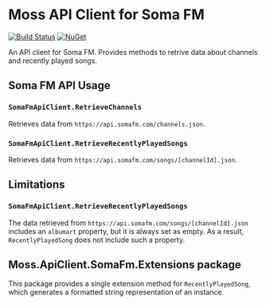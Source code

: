 # Moss API Client for Soma FM

[![Build Status](https://dev.azure.com/mossmoss/Moss.ApiClient.SomaFm/_apis/build/status/Moss.ApiClient.SomaFm?branchName=master)](https://dev.azure.com/mossmoss/Moss.ApiClient.SomaFm/_build/latest?definitionId=25&branchName=master)
[![NuGet](https://img.shields.io/nuget/v/Moss.ApiClient.SomaFm.svg?style=flat)](https://www.nuget.org/packages/Moss.ApiClient.SomaFm)

An API client for Soma FM. Provides methods to retrive data about channels and recently played songs.

## Soma FM API Usage

### `SomaFmApiClient.RetrieveChannels`
Retrieves data from `https://api.somafm.com/channels.json`.

### `SomaFmApiClient.RetrieveRecentlyPlayedSongs`
Retrieves data from `https://api.somafm.com/songs/[channelId].json`.

## Limitations

### `SomaFmApiClient.RetrieveRecentlyPlayedSongs`
The data retrieved from `https://api.somafm.com/songs/[channelId].json` includes an `albumart` property, but it is always set as empty. As a result, `RecentlyPlayedSong` does not include such a property. 

## Moss.ApiClient.SomaFm.Extensions package
This package provides a single extension method for `RecentlyPlayedSong`, which generates a formatted string representation of an instance.
